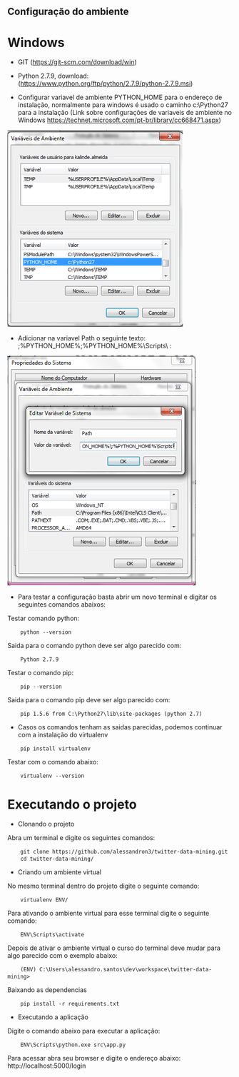 
## Configuração do ambiente

# Windows

- GIT (https://git-scm.com/download/win)

- Python 2.7.9, download: (https://www.python.org/ftp/python/2.7.9/python-2.7.9.msi)

- Configurar variavel de ambiente PYTHON_HOME para o endereço de instalação, normalmente para windows é usado o caminho c:\Python27 para a instalação (Link sobre configurações de variaveis de ambiente no Windows https://technet.microsoft.com/pt-br/library/cc668471.aspx)

![Alt text](python_home.PNG)

- Adicionar na variavel Path o seguinte texto: ;%PYTHON_HOME%\;%PYTHON_HOME%\Scripts\ :

![Alt text](python_in_path.PNG)

- Para testar a configuração basta abrir um novo terminal e digitar os seguintes comandos abaixos:

Testar comando python:
```shell
    python --version
```
Saida para o comando python deve ser algo parecido com:
```shell
	Python 2.7.9
```
Testar o comando pip:
```shell
    pip --version
```
Saida para o comando pip deve ser algo parecido com:
```shell
	pip 1.5.6 from C:\Python27\lib\site-packages (python 2.7)
```

- Casos os comandos tenham as saidas parecidas, podemos continuar com a instalação do virtualenv

```shell
	pip install virtualenv
```

Testar com o comando abaixo:
```shell
	virtualenv --version
```


# Executando o projeto

- Clonando o projeto

Abra um terminal e digite os seguintes comandos:
```shell
    git clone https://github.com/alessandron3/twitter-data-mining.git
    cd twitter-data-mining/
```

- Criando um ambiente virtual

No mesmo terminal dentro do projeto digite o seguinte comando: 
```shell
	virtualenv ENV/
```

Para ativando o ambiente virtual para esse terminal digite o seguinte comando:
```shell
	ENV\Scripts\activate
```

Depois de ativar o ambiente virtual o curso do terminal deve mudar para algo parecido com o exemplo abaixo:
```shell
	(ENV) C:\Users\alessandro.santos\dev\workspace\twitter-data-mining>
```

Baixando as dependencias
```shell
    pip install -r requirements.txt
```

- Executando a aplicação

Digite o comando abaixo para executar a aplicação:
```shell
	ENV\Scripts\python.exe src\app.py
```

Para acessar abra seu browser e digite o endereço abaixo:
http://localhost:5000/login
